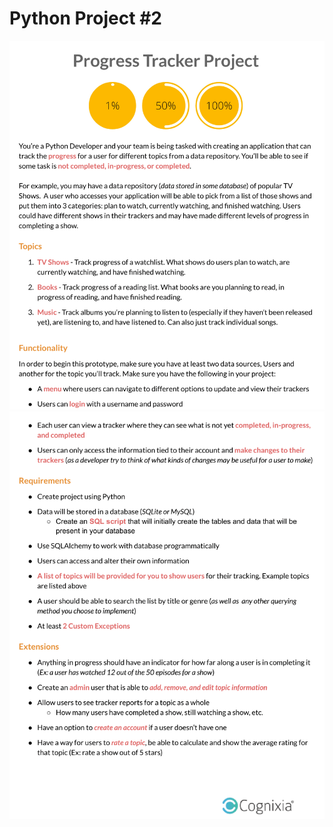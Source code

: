 # Python Project #2
![image](https://github.com/JUMP-TA/Python-PEP-2/blob/main/Python%20PEP%202-1.png)
![image](https://github.com/JUMP-TA/Python-PEP-2/blob/main/Python%20PEP%202-2.png)
